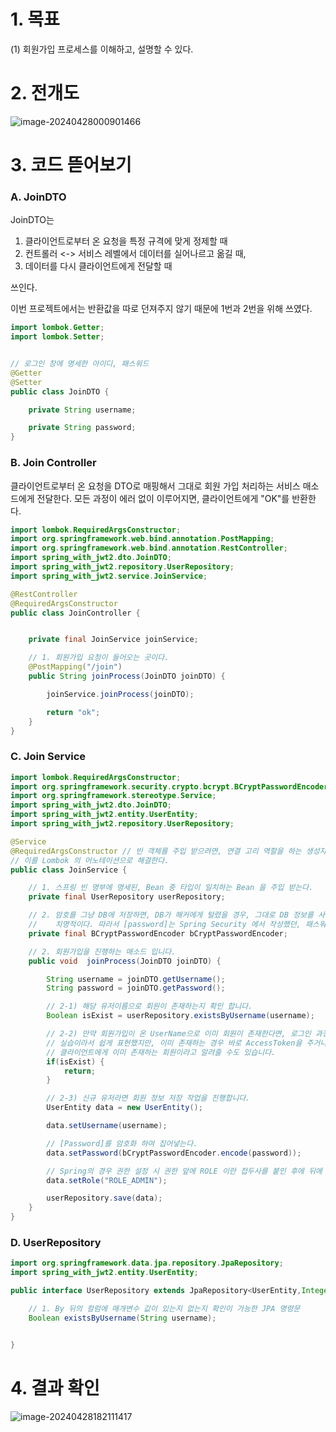 # 1. 목표

(1) 회원가입 프로세스를 이해하고, 설명할 수 있다. 

# 2. 전개도

![image-20240428000901466](https://github.com/dalcheonroadhead/What-I-Study/assets/102154788/9596d646-d9e9-4f05-92b6-1518c4b6a3ac)


# 3. 코드 뜯어보기 

### A. JoinDTO

JoinDTO는

1. 클라이언트로부터 온 요청을 특정 규격에 맞게 정제할 때
2. 컨트롤러 <-> 서비스 레벨에서 데이터를 실어나르고 옮길 때,
3. 데이터를 다시 클라이언트에게 전달할 때 

쓰인다. 

이번 프로젝트에서는 반환값을 따로 던져주지 않기 때문에 1번과 2번을 위해 쓰였다.

```java
import lombok.Getter;
import lombok.Setter;


// 로그인 창에 명세한 아이디, 패스워드
@Getter
@Setter
public class JoinDTO {

    private String username;

    private String password;
}

```

### B. Join Controller

클라이언트로부터 온 요청을 DTO로 매핑해서 그대로 회원 가입 처리하는 서비스 매소드에게 전달한다. 모든 과정이 에러 없이 이루어지면, 클라이언트에게 "OK"를 반환한다.

```java
import lombok.RequiredArgsConstructor;
import org.springframework.web.bind.annotation.PostMapping;
import org.springframework.web.bind.annotation.RestController;
import spring_with_jwt2.dto.JoinDTO;
import spring_with_jwt2.repository.UserRepository;
import spring_with_jwt2.service.JoinService;

@RestController
@RequiredArgsConstructor
public class JoinController {


    private final JoinService joinService;

    // 1. 회원가입 요청이 들어오는 곳이다.
    @PostMapping("/join")
    public String joinProcess(JoinDTO joinDTO) {

        joinService.joinProcess(joinDTO);

        return "ok";
    }
}
```

### C. Join Service

```java
import lombok.RequiredArgsConstructor;
import org.springframework.security.crypto.bcrypt.BCryptPasswordEncoder;
import org.springframework.stereotype.Service;
import spring_with_jwt2.dto.JoinDTO;
import spring_with_jwt2.entity.UserEntity;
import spring_with_jwt2.repository.UserRepository;

@Service
@RequiredArgsConstructor // 빈 객체를 주입 받으려면, 연결 고리 역할을 하는 생성자가 필요하다. (권장되는 생성자 주입)
// 이를 Lombok 의 어노테이션으로 해결한다.
public class JoinService {

    // 1. 스프링 빈 명부에 명세된, Bean 중 타입이 일치하는 Bean 을 주입 받는다.
    private final UserRepository userRepository;

    // 2. 암호를 그냥 DB에 저장하면, DB가 해커에게 털렸을 경우, 그대로 DB 정보를 사용할 수 있다.
    //    치명적이다. 따라서 [password]는 Spring Security 에서 작성했던, 패스워드 암호화 함수로 암호화 한다.
    private final BCryptPasswordEncoder bCryptPasswordEncoder;

    // 2. 회원가입을 진행하는 매소드 입니다.
    public void  joinProcess(JoinDTO joinDTO) {

        String username = joinDTO.getUsername();
        String password = joinDTO.getPassword();

        // 2-1) 해당 유저이름으로 회원이 존재하는지 확인 합니다.
        Boolean isExist = userRepository.existsByUsername(username);

        // 2-2) 만약 회원가입이 온 UserName으로 이미 회원이 존재한다면, 로그인 과정을 강제 종료합니다.
        // 실습이라서 쉽게 표현했지만, 이미 존재하는 경우 바로 AccessToken을 주거나,
        // 클라이언트에게 이미 존재하는 회원이라고 알려줄 수도 있습니다.
        if(isExist) {
            return;
        }

        // 2-3) 신규 유저라면 회원 정보 저장 작업을 진행합니다.
        UserEntity data = new UserEntity();

        data.setUsername(username);

        // [Password]를 암호화 하여 집어넣는다.
        data.setPassword(bCryptPasswordEncoder.encode(password));

        // Spring의 경우 권한 설정 시 권한 앞에 ROLE 이란 접두사를 붙인 후에 뒤에 원하는 단어를 적어야 한다.
        data.setRole("ROLE_ADMIN");

        userRepository.save(data);
    }
}
```

### D. UserRepository

```java
import org.springframework.data.jpa.repository.JpaRepository;
import spring_with_jwt2.entity.UserEntity;

public interface UserRepository extends JpaRepository<UserEntity,Integer> {

    // 1. By 뒤의 컬럼에 매개변수 값이 있는지 없는지 확인이 가능한 JPA 명령문
    Boolean existsByUsername(String username);


}
```

# 4. 결과 확인

![image-20240428182111417](C:\Users\SSAFY\AppData\Roaming\Typora\typora-user-images\image-20240428182111417.png)

